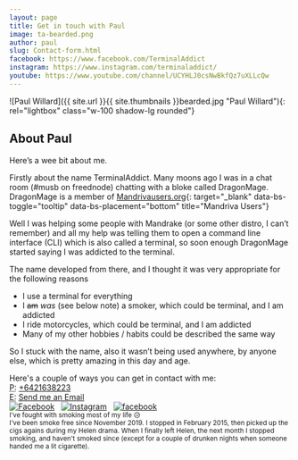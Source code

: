 ```yaml
---
layout: page
title: Get in touch with Paul
image: ta-bearded.png
author: paul
slug: Contact-form.html
facebook: https://www.facebook.com/TerminalAddict
instagram: https://www.instagram.com/terminaladdict/
youtube: https://www.youtube.com/channel/UCYHLJ0csNwBkfQz7uXLLcQw
---
```


<div class="row rounded border bg-white">
<div class="col-md-3" markdown="1">
![Paul Willard]({{ site.url }}{{ site.thumbnails }}bearded.jpg "Paul Willard"){: rel="lightbox" class="w-100 shadow-lg rounded"}
</div>
<div class="col-md-9" markdown="1">

## About Paul
Here’s a wee bit about me.

Firstly about the name TerminalAddict. Many moons ago I was in a chat room (#musb on freednode) chatting with a bloke called DragonMage. DragonMage is a member of [Mandrivausers.org](http://mandrivausers.org){: target="_blank" data-bs-toggle="tooltip" data-bs-placement="bottom" title="Mandriva Users"}

Well I was helping some people with Mandrake (or some other distro, I can’t remember) and all my help was telling them to open a command line interface (CLI) which is also called a terminal, so soon enough DragonMage started saying I was addicted to the terminal.

The name developed from there, and I thought it was very appropriate for the following reasons
* I use a terminal for everything
* I <del>am</del> <em>was</em> (see below note) a smoker, which could be terminal, and I am addicted
* I ride motorcycles, which could be terminal, and I am addicted
* Many of my other hobbies / habits could be described the same way

So I stuck with the name, also it wasn’t being used anywhere, by anyone else, which is pretty amazing in this day and age.

Here's a couple of ways you can get in contact with me:  
<abbr title="Phone">P:</abbr> <a href="tel:+6421638223" data-bs-toggle="tooltip" title="Phone me" data-bs-placement="bottom">+6421638223</a><br />
<abbr title="Email">E:</abbr> <a data-mail="paul" href="#" data-bs-toggle="tooltip" title="Email me" data-bs-placement="bottom">Send me an Email</a><br />
<a href="{{ page.facebook }}" target="_blank" data-bs-toggle="tooltip" data-bs-placement="bottom" title="Facebook"><img alt="Facebook" src="{{ site.url }}/assets/images/icons/social_coloured/021-facebook.svg" class="svg48" /></a>
&nbsp; <a href="{{ page.instagram }}" target="_blank" data-bs-toggle="tooltip" data-bs-placement="bottom" title="Instagram"><img alt="Instagram" src="{{ site.url }}/assets/images/icons/social_coloured/025-instagram.svg" class="svg48" /></a>
&nbsp; <a href="{{ page.youtube }}" target="_blank" data-bs-toggle="tooltip" data-bs-placement="bottom" title="Youtube"><img alt="facebook" src="{{ site.url }}/assets/images/icons/social_coloured/011-youtube.svg" class="svg48" /></a>
<br />
<small>I've fought with smoking most of my life 😥 <br />
I've been smoke free since November 2019. I stopped in February 2015, then picked up the cigs agains during my Helen drama. When I finally left Helen, the next month I stopped smoking, and haven't smoked since (except for a couple of drunken nights when someone handed me a lit cigarette).</small>
</div>
</div>
